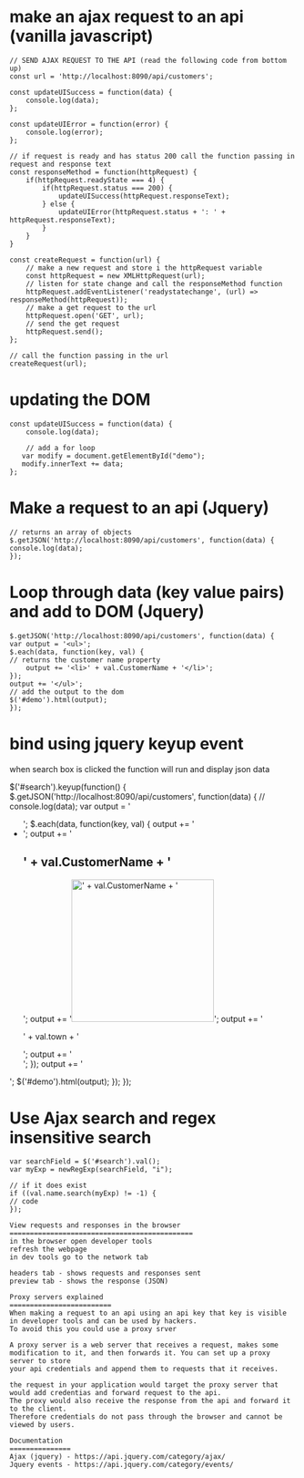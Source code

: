 make an ajax request to an api (vanilla javascript)
======================================================

```
// SEND AJAX REQUEST TO THE API (read the following code from bottom up)
const url = 'http://localhost:8090/api/customers';

const updateUISuccess = function(data) {
    console.log(data);
};

const updateUIError = function(error) {
    console.log(error);
};

// if request is ready and has status 200 call the function passing in request and response text
const responseMethod = function(httpRequest) {
    if(httpRequest.readyState === 4) {
        if(httpRequest.status === 200) {
            updateUISuccess(httpRequest.responseText);
        } else {
            updateUIError(httpRequest.status + ': ' + httpRequest.responseText);
        }
    }
}

const createRequest = function(url) {
    // make a new request and store i the httpRequest variable
    const httpRequest = new XMLHttpRequest(url);
    // listen for state change and call the responseMethod function
    httpRequest.addEventListener('readystatechange', (url) => responseMethod(httpRequest));
    // make a get request to the url
    httpRequest.open('GET', url);
    // send the get request
    httpRequest.send();    
};

// call the function passing in the url
createRequest(url);
```

updating the DOM
===================

```
const updateUISuccess = function(data) {
    console.log(data);

    // add a for loop
   var modify = document.getElementById("demo");
   modify.innerText += data;
};
```

Make a request to an api (Jquery)
==================================
```
// returns an array of objects
$.getJSON('http://localhost:8090/api/customers', function(data) {
console.log(data);
});
```

Loop through data (key value pairs) and add to DOM (Jquery)
=============================================================
```
$.getJSON('http://localhost:8090/api/customers', function(data) {
var output = '<ul>';
$.each(data, function(key, val) {
// returns the customer name property
    output += '<li>' + val.CustomerName + '</li>';
});
output += '</ul>';
// add the output to the dom
$('#demo').html(output);
});
```

bind using jquery keyup event
==================================
when search box is clicked  the function will run and display json data

$('#search').keyup(function() { 
$.getJSON('http://localhost:8090/api/customers', function(data) {
  //  console.log(data);
var output = '<ul class="searchresults">';
$.each(data, function(key, val) {
    output += '<li>';
    output += '<h2>' + val.CustomerName + '</h2>';
    output += '<img src="images/avatar.jpg" alt="' + val.CustomerName + '" style="width:250px"/>';
    output += '<p>' + val.town + '</p>';
    output += '</li>';
});
output += '</ul>';
$('#demo').html(output);
});
});

Use Ajax search and regex insensitive search
==============================================

```
var searchField = $('#search').val();
var myExp = newRegExp(searchField, "i");
```
```
// if it does exist
if ((val.name.search(myExp) != -1) {
// code
});

View requests and responses in the browser
=============================================
in the browser open developer tools
refresh the webpage
in dev tools go to the network tab

headers tab - shows requests and responses sent 
preview tab - shows the response (JSON)

Proxy servers explained
=========================
When making a request to an api using an api key that key is visible in developer tools and can be used by hackers.
To avoid this you could use a proxy srver

A proxy server is a web server that receives a request, makes some modification to it, and then forwards it. You can set up a proxy server to store
your api credentials and append them to requests that it receives.

the request in your application would target the proxy server that would add credentias and forward request to the api.
The proxy would also receive the response from the api and forward it to the client.
Therefore credentials do not pass through the browser and cannot be viewed by users.

Documentation
===============
Ajax (jquery) - https://api.jquery.com/category/ajax/
Jquery events - https://api.jquery.com/category/events/

